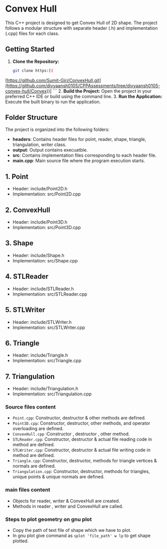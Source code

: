 # Convex Hull
This C++ project is designed to get Convex Hull of 2D shape. The project follows a modular structure with separate header (.h) and implementation (.cpp) files for each class.
## Getting Started
1. **Clone the Repository:**
    ```bash
    git clone https:[(
[https://github.com/Sumit-Giri/ConvexHull.git](https://github.com/divyaansh0105/CPPAssessments/tree/divyaansh0105-convex-hull/Convex))]
    ```
2. **Build the Project:**
    Open the project in your preferred C++ IDE or build using the command line.
3. **Run the Application:**
    Execute the built binary to run the application.
## Folder Structure
The project is organized into the following folders:
- **headers**: Contains header files for point, reader, shape, triangle, triangulation, writer class.
- **output**: Output contains execuatble.
- **src**: Contains implementation files corresponding to each header file.
- **main.cpp**: Main source file where the program execution starts.
## 1. Point
- Header: include/Point2D.h
- Implementation: src/Point2D.cpp
## 2. ConvexHull
- Header: include/Point3D.h
- Implementation: src/Point3D.cpp
## 3. Shape
- Header: include/Shape.h
- Implementation: src/Shape.cpp
## 4. STLReader
- Header: include/STLReader.h
- Implementation: src/STLReader.cpp
## 5. STLWriter
- Header: include/STLWriter.h
- Implementation: src/STLWriter.cpp
## 6. Triangle
- Header: include/Triangle.h
- Implementation: src/Triangle.cpp
## 7. Triangulation
- Header: include/Triangulation.h
- Implementation: src/Triangulation.cpp
### Source files content
- `Point.cpp`: Constructor, destructor & other methods are defined.
- `Point3D.cpp`: Constructor, destructor, other methods, and operator overloading are defined.
- `ConvexHull.cpp` :Constructor , destructor , other method.
- `STLReader.cpp`: Constructor, destructor & actual file reading code in method are defined.
- `STLWriter.cpp`: Constructor, destructor & actual file writing code in method are defined.
- `Triangle.cpp`: Constructor, destructor, methods for triangle vertices & normals are defined.
- `Triangulation.cpp`: Constructor, destructor, methods for triangles, unique points & unique normals are defined.
### main files content
- Objects for reader, writer & ConvexHull are created.
- Methods in reader , writer  and ConvexHull are called.
### Steps to plot geometry on gnu plot
- Copy the path of text file of shape which we have to plot.
- In gnu plot give command as `splot 'file_path' w lp` to get shape plotted.
